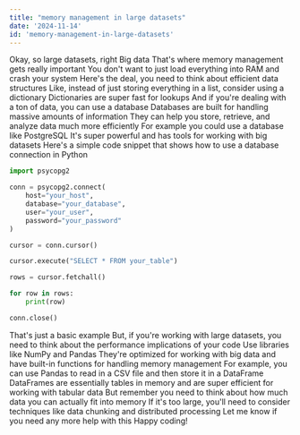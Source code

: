 ```yaml
---
title: "memory management in large datasets"
date: '2024-11-14'
id: 'memory-management-in-large-datasets'
---
```


Okay, so large datasets, right  Big data  That's where memory management gets really important  You don't want to just load everything into RAM and crash your system  Here's the deal, you need to think about efficient data structures  Like, instead of just storing everything in a list, consider using a dictionary  Dictionaries are super fast for lookups  And if you're dealing with a ton of data, you can use a database  Databases are built for handling massive amounts of information  They can help you store, retrieve, and analyze data much more efficiently  For example  you could use a database like PostgreSQL  It's super powerful and has tools for working with big datasets  Here's a simple code snippet that shows how to use a database connection in Python  

```python
import psycopg2

conn = psycopg2.connect(
    host="your_host",
    database="your_database",
    user="your_user",
    password="your_password"
)

cursor = conn.cursor()

cursor.execute("SELECT * FROM your_table")

rows = cursor.fetchall()

for row in rows:
    print(row)

conn.close()
``` 

  That's just a basic example  But, if you're working with large datasets, you need to think about the performance implications of your code  Use libraries like NumPy and Pandas  They're optimized for working with big data and have built-in functions for handling memory management  For example, you can use Pandas to read in a CSV file and then store it in a DataFrame  DataFrames are essentially tables in memory and are super efficient for working with tabular data  But remember  you need to think about how much data you can actually fit into memory  If it's too large, you'll need to consider techniques like data chunking and distributed processing  Let me know if you need any more help with this  Happy coding!
